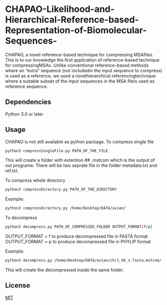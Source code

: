 # CHAPAO-Likelihood-and-Hierarchical-Reference-based-Representation-of-Biomolecular-Sequences-
CHAPAO, a novel reference-based technique for compressing MSAfiles.  This is to our knowledge the first application of reference-based technique for compressingMSAs.  Unlike conventional reference-based methods where an “extra” sequence (not includedin the input sequence to compress) is used as a reference, we used a novelhierarchical referencingtechnique where a suitable subset of the input sequences in the MSA fileis used as reference sequence.

## Dependencies 
Python 3.0 or later 

## Usage 
CHAPAO is not still available as python package. 
To compress single file
```bash
python3 compressSingleFile.py PATH_OF_THE_FILE
```
This will create a folder with extention ## .mstcom which is the output of out programe. There will be two seprate file in the folder metadata.txt and ref.txt.

To compress whole directory
```bash
python3 compressDirectory.py PATH_OF_THE_DIRECTORY
```
Example:
```bash
python3 compressDirectory.py /home/Desktop/DATA/avian/
```

To decompress

```bash
python3 decompress.py PATH_OF_COMPRESSED_FOLDER OUTPUT_FORMAT(f/p)
```
OUTPUT_FORMAT = f to produce decompressed file in FASTA format
OUTPUT_FORMAT = p to produce decompressed file in PHYLIP format

Example:
```bash
python3 decompress.py /home/Desktop/DATA/avian/chr1_96_s.fasta.mstcom/ f
```
This will create the decompressed inside the same folder.

## License
[MIT](https://choosealicense.com/licenses/mit/)
